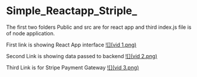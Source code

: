 # Simple_Reactapp_Striple_

The first two folders Public and src are for react app and third index.js file is of node application. 

First link is showing React App interface
[![](vid 1.png)](https://drive.google.com/file/d/1u2buvJKptElii5FnbRq-S4q0597bar-Z/view?usp=sharing)

Second Link is showing data passed to backend
[![](vid 2.png)](https://drive.google.com/file/d/1WdTsfQixMb0O7fddkfyrtwGZ_pYxVMIR/view?usp=sharing)

Third Link is for Stripe Payment Gateway
[![](vid 3.png)](https://drive.google.com/file/d/1j8Cwkh8nKpxDLJUOSrzwATAaA_GFpObq/view?usp=sharing)

